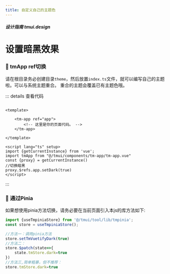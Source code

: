 ```yaml
---
title: 自定义自己的主题色
---
```


<dirtoc></dirtoc>

##### 设计指南 tmui.design

# 设置暗黑效果


### :tada: tmApp ref切换

请在根目录务必创建目录```theme```，然后放置```index.ts```文件，就可以编写自己的主题啦。可以与系统主题重合。
重合的主题会覆盖已有主题色哦。

<webview url="https://tmui.design/h5/#/pages/index/index"></webview>



::: details 查看代码

```vue

<template>

    <tm-app ref="app">
        <!-- 这里是你的页面代码。 -->
    </tm-app>

</template>

<script lang="ts" setup>
import {getCurrentInstance} from 'vue';
import tmApp from "@/tmui/components/tm-app/tm-app.vue"
const {proxy} = getCurrentInstance()
//切换暗黑
proxy.$refs.app.setDark(true)
</script>

```

:::

###  :tada: 通过Pinia
如果想使用pinia方法切换，请务必要在当前页面引入本js的库方法如下:
```ts
import {useTmpiniaStore} from '@/tmui/tool/lib/tmpinia';
const store = useTmpiniaStore();

//方法一：调用pinia方法
store.setTmVuetifyDark(true)
//方法二：
store.$patch(state=>{
	state.tmStore.dark=true
})
//方法三,简单粗暴，但不推荐：
store.tmStore.dark=true

```